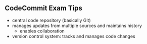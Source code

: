 ## CodeCommit Exam Tips
- central code repository (basically Git)
- manages updates from multiple sources and maintains history
  - enables collaboration
- version control system: tracks and manages code changes
